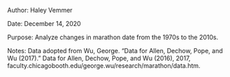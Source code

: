 Author: Haley Vemmer

Date: December 14, 2020

Purpose: Analyze changes in marathon date from the 1970s to the 2010s.

Notes: Data adopted from Wu, George. “Data for Allen, Dechow, Pope, and Wu (2017).” Data for Allen, Dechow, Pope, and Wu (2016), 2017, faculty.chicagobooth.edu/george.wu/research/marathon/data.htm. 
